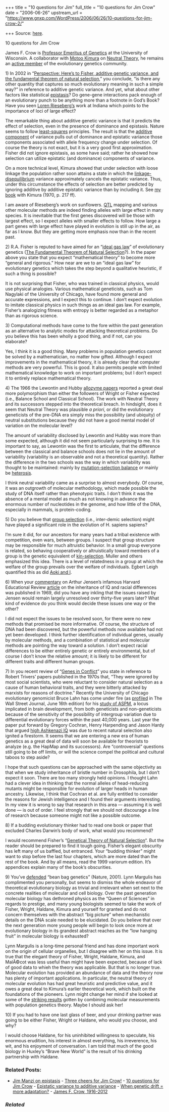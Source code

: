 +++
title = "10 questions for Jim"
full_title = "10 questions for Jim Crow"
date = "2006-06-26"
upstream_url = "https://www.gnxp.com/WordPress/2006/06/26/10-questions-for-jim-crow-2/"

+++
Source: [here](https://www.gnxp.com/WordPress/2006/06/26/10-questions-for-jim-crow-2/).

10 questions for Jim Crow

James F. Crow is [Professor Emeritus of Genetics](http://www.genetics.wisc.edu/faculty/profile.php?id=102) at the University of Wisconsin. A collaborator with [Motoo Kimura](https://en.wikipedia.org/wiki/Motoo_Kimura) on [Neutral Theory](https://en.wikipedia.org/wiki/Neutral_theory_of_molecular_evolution), he remains an [active member](http://www.ncbi.nlm.nih.gov/entrez/query.fcgi?CMD=search&DB=pubmed) of the evolutionary genetics community.



1\) In 2002 in “[Perspective: Here’s to Fisher, additive genetic variance, and the fundamental theorem of natural selection](http://www.ncbi.nlm.nih.gov/entrez/query.fcgi?db=pubmed&cmd=Retrieve&dopt=Abstract&list_uids=12206233&query_hl=1&itool=pubmed_docsum),” you conclude, “is there any other quantity that captures so much evolutionary meaning in such a simple way?” in reference to additive genetic variance. And yet, what about other factors like statistical [epistasis](https://en.wikipedia.org/wiki/Genetic_interactions#Classification_by_fitness_or_trait_value)? Do gene-gene interactions pack enough of an evolutionary punch to be anything more than a footnote in God’s Book? Have you seen [Loren Rieseberg’s](http://www.ncbi.nlm.nih.gov/entrez/query.fcgi?db=pubmed&cmd=Search&itool=pubmed_Abstract&term=%22Rieseberg+LH%22%5BAuthor%5D) work at Indiana which points to the importance of loci of large effect?

The remarkable thing about additive genetic variance is that it predicts the effect of selection, even in the presence of dominance and epistasis. Nature seems to follow [least-squares](https://en.wikipedia.org/wiki/Least-squares) principles. The result is that the [additive component](http://www.biochem.northwestern.edu/holmgren/Glossary/Definitions/Def-A/additive_genetic_variance.html) of variance pulls out of dominance and epistatic variance those components associated with allele frequency change under selection. Of course the theory is not exact, but it is a very good first approximation. Fisher did not ignore epistasis, as some have said; rather he showed how selection can utilize epistatic (and dominance) components of variance.

On a more technical level, Kimura showed that under selection with loose linkage the population rather soon attains a state in which the [linkage-disequilibrium](https://en.wikipedia.org/wiki/Linkage_disequilibrium) variance approximately cancels the epistatic variance. Thus, under this circumstance the effects of selection are better predicted by ignoring additive by additive epistatic variance than by including it. See [my book](https://www.amazon.com/gp/product/0808729012/102-3605398-8339304?n=283155) with Kimura (1970, p. 217 ff).

I am aware of Rieseberg’s work on sunflowers. [QTL](https://en.wikipedia.org/wiki/Qtl_mapping) mapping and various other molecular methods are indeed finding alleles with large effect in many species. It is inevitable that the first genes discovered will be those with largest effect, so I expect alleles with smaller effects to follow. How large a part genes with large effect have played in evolution is still up in the air, as far as I know. But they are getting more emphasis now than in the recent past.



2\) R.A. Fisher is reputed to have aimed for an “[ideal gas law](https://en.wikipedia.org/wiki/Ideal_gas_law)” of evolutionary genetics ([The Fundamental Theorem of Natural Selection](https://en.wikipedia.org/wiki/Fisher%27s_fundamental_theorem_of_natural_selection)?). In the paper above you state that you expect “mathematical theory” to become more “general and rigorous.” How near are we to an “ideal gas law” for evolutionary genetics which takes the step beyond a qualitative heuristic, if such a thing is possible?

It is not surprising that Fisher, who was trained in classical physics, would use physical analogies. Various mathematical geneticists, such as Tom Nagylaki of the University of Chicago, have found more general and accurate expressions, and I expect this to continue. I don’t expect evolution to imitate classical physics in such things as an ideal gas law. For example, Fisher’s analogizing fitness with entropy is better regarded as a metaphor than as rigorous science.



3\) Computational methods have come to the fore within the past generation as an alternative to analytic modes for attacking theoretical problems. Do you believe this has been wholly a good thing, and if not, can you elaborate?

Yes, I think it is a good thing. Many problems in population genetics cannot be solved by a mathematician, no matter how gifted. Although I expect improvements in the mathematical theory, it is already clear that computer methods are very powerful. This is good. It also permits people with limited mathematical knowledge to work on important problems; but I don’t expect it to entirely replace mathematical theory.



4\) The 1966 the Lewontin and Hubby [allozyme papers](http://www.ncbi.nlm.nih.gov/entrez/query.fcgi?db=pubmed&cmd=Retrieve&dopt=Abstract&list_uids=5968643&query_hl=7&itool=pubmed_docsum) reported a great deal more polymorphism than either the followers of Wright or Fisher expected (i.e., Balance School and Classical School). The work with Neutral Theory and its successors stepped into the theoretical breach. In hindsight, does it seem that Neutral Theory was plausible *a priori*, or did the evolutionary geneticists of the pre-DNA era simply miss the possibility (and ubiquity) of neutral substitutions because they did not have a good mental model of variation on the molecular level?

The amount of variability disclosed by Lewontin and Hubby was more than some expected, although it did not seem particularly surprising to me. It is important to say, as Lewontin was the first to articulate, that the difference between the classical and balance schools does not lie in the amount of variability (variability is an observable and not a theoretical quantity). Rather the difference in the two schools was the way in which variability was thought to be maintained: mainly by [mutation-selection balance](http://www.blackwellpublishing.com/ridley/a-z/Mutation-selection_balance.asp) or mainly be [heterosis](https://en.wikipedia.org/wiki/Heterosis).

I think neutral variability came as a surprise to almost everybody. Of course, it was an outgrowth of molecular methodology, which made possible the study of DNA itself rather than phenotypic traits. I don’t think it was the absence of a mental model as much as not knowing in advance the enormous number of nucleotides in the genome, and how little of the DNA, especially in mammals, is protein-coding.



5\) Do you believe that [group selection](https://en.wikipedia.org/wiki/Group_selection) (i.e., inter-demic selection) might have played a significant role in the evolution of H. sapiens sapiens?

I’m sure it did, for our ancestors for many years had a tribal existence with competition, even wars, between groups. I suspect that group structure may be responsible for much altruistic behavior. In a small group everyone is related, so behaving cooperatively or altruistically toward members of a group is the genetic equivalent of [kin-selection](https://en.wikipedia.org/wiki/Kin_selection). Muller and others emphasized this idea. There is a level of relatedness in a group at which the welfare of the group prevails over the welfare of individuals. Egbert Leigh quantified this as did [Aoki and I](http://w%20ww.ncbi.nlm.nih.gov/entrez/query.fcgi?db=pubmed&cmd=Retrieve&dopt=Abstract&list_uids=6592602&query_hl=10&itool=pubmed_docsum).



6\) When your [commentary](https://scholar.google.com/scholar?q=Genetic+Theories+and+Influences%3A+Comments+on+the+Value+of+Diversity&ie=UTF-8&amp;oe=UTF-8&hl=en&btnG=Search) on Arthur Jensen’s infamous Harvard Educational Review [article](http://www.garfield.library.upenn.edu/classics1978/A1978FQ53600002.pdf) on the inheritance of IQ and racial differences was published in 1969, did you have any inkling that the issues raised by Jensen would remain largely unresolved over thirty-five years later? What kind of evidence do you think would decide these issues one way or the other?

I did not expect the issues to be resolved soon, for there were no new methods that promised be more informative. Of course, the structure of DNA had been discovered, but the powerful methods now available had not yet been developed. I think further identification of individual genes, usually by molecular methods, and a combination of statistical and molecular methods are pointing the way toward a solution. I don’t expect racial differences to be either entirely genetic or entirely environmental, but of course I don’t know the relative amount; it is likely to be different for different traits and different human groups.



7\) In you recent review of “[Genes in Conflict](https://www.amazon.com/exec/obidos/ASIN/0674017137/geneexpressio-20/102-3605398-8339304)” you state in reference to Robert Trivers’ papers published in the 1970s that, “They were ignored by most social scientists, who were reluctant to consider natural selection as a cause of human behavioral traits, and they were bitterly attacked by marxists for reasons of doctrine.” Recently the University of Chicago evolutionary genomicist Bruce Lahn has come under fire (as [profiled](https://www.gnxp.com/blog/2006/06/bruce-lahn-moving-on-to-non-iq.php) in The Wall Street Journal, June 16th edition) for his [study of ASPM](https://www.google.com/search?ie=UTF-8&oe=UTF-8&q=aspm&btnG=Search+google&domains=gnxp.com&sitesearch=gnxp.com), a locus implicated in brain development, from both geneticists and non-geneticists because of the sensitivity of the possibility of intergroup variation due to differential evolutionary forces within the past 40,000 years. Last year the paper put forward by Gregory Cochran, Henry Harpending and Jason Hardy that argued [high Ashkenazi IQ](https://www.gnxp.com/MT2/archives/004052.html) was due to recent natural selection also ignited a firestorm. It seems that we are entering a new era of human genetics as a great deal of data will soon be available for theorists to analyze (e.g. the HapMap and its successors). Are “controversial” questions still going to be off limits, or will the science compel the political and cultural taboos to step aside?

I hope that such questions can be approached with the same objectivity as that when we study inheritance of bristle number in Drosophila, but I don’t expect it soon. There are too many strongly held opinions. I thought Lahn had a clever idea in thinking that the normal alleles of head-reducing mutants might be responsible for evolution of larger heads in human ancestry. Likewise, I think that Cochran et al. are fully entitled to consider the reasons for Jewish intelligence and I found their arguments interesting. In my view it is wrong to say that research in this area — assuming it is well done — is out of order. I feel strongly that we should not discourage a line of research because someone might not like a possible outcome.



8\) If a budding evolutionary thinker had to read one book or paper that excluded Charles Darwin’s body of work, what would you recommend?

I would recommend Fisher’s “[Genetical Theory of Natural Selection](https://www.amazon.com/exec/obidos/ASIN/0198504403/geneexpressio-20/102-3605398-8339304)“. But the reader should be prepared to find it tough going. Fisher’s elegant obscurity has left many of us baffled, but entranced. Your “budding thinker” might want to stop before the last four chapters, which are more dated than the rest of the book. And by all means, read the 1999 variorum edition. It’s appendices explain many of the book’s obscurities.



9\) You’ve [defended](http://www.nature.com/nature/journal/v409/n6822/full/409771a0.html) “bean bag genetics” (Nature, 2001). Lynn Margulis has complimented you personally, but seems to dismiss the whole endeavor of theoretical evolutionary biology as trivial and irrelevant when set next to the concrete realities of molecular and cell biology. Over the past generation molecular biology has dethroned physics as the “Queen of Sciences” in regards to prestige, and many young biologists seemed to take the work of Fisher, Wright, Haldane, Kimura and yourself for granted and do not concern themselves with the abstract “big picture” when mechanistic details on the DNA scale needed to be elucidated. Do you believe that over the next generation more young people will begin to look once more at evolutionary biology in its grandest abstract reaches as the “low hanging fruit” in molecular biology is exhausted?

Lynn Margulis is a long-time personal friend and has done important work on the origin of cellular organelles, but I disagree with her on this issue. It is true that the elegant theory of Fisher, Wright, Haldane, Kimura, and MalÃ©cot was less useful than might have been expected, because of lack of good data to whieh the theory was applicable. But that is no longer true. Molecular evolution has provided an abundance of data and the theory now has plenty of important applications. In particular, the neutral theory of molecular evolution has had great heuristic and predictive value, and it owes a great deal to Kimura’s earlier theoretical work, which built on the foundations of the pioneers. Lynn might change her mind if she looked at some of the [striking results](http://scienceblogs.com/gnxp/2006/03/recent_human_evolution.php) gotten by combining molecular measurements with population genetics theory. Maybe I should ask her!



10\) If you had to have one last glass of beer, and your drinking partner was going to be either Fisher, Wright or Haldane, who would you choose, and why?

I would choose Haldane, for his uninhibited willingness to speculate, his enormous erudition, his interest in almost everything, his irreverence, his wit, and his enjoyment of conversation. I am told that much of the good biology in Huxley’s “Brave New World” is the result of his drinking partnership with Haldane.

### Related Posts:

- [Jim Manzi on
  epistasis](https://www.gnxp.com/WordPress/2008/10/30/jim-manzi-on-epistasis/) - [Three cheers for Jim
  Crow!](https://www.gnxp.com/WordPress/2006/04/16/three-cheers-for-jim-crow/) - [10 questions for Jim
  Crow](https://www.gnxp.com/WordPress/2006/06/26/10-questions-for-jim-crow/) - [Epistatic variance to additive
  variance](https://www.gnxp.com/WordPress/2007/05/29/epistatic-variance-to-additive-variance/) - [When genetic drift = more
  adaptation?](https://www.gnxp.com/WordPress/2008/05/15/when-genetic-drift-more-adaptation/) - [James F. Crow,
  1916-2012](https://www.gnxp.com/WordPress/2012/01/05/james-f-crow-1916-2012/)

### *Related*

[](https://www.addtoany.com/add_to/facebook?linkurl=https%3A%2F%2Fwww.gnxp.com%2FWordPress%2F2006%2F06%2F26%2F10-questions-for-jim-crow-2%2F&linkname=10%20questions%20for%20Jim%20Crow "Facebook")[](https://www.addtoany.com/add_to/twitter?linkurl=https%3A%2F%2Fwww.gnxp.com%2FWordPress%2F2006%2F06%2F26%2F10-questions-for-jim-crow-2%2F&linkname=10%20questions%20for%20Jim%20Crow "Twitter")[](https://www.addtoany.com/add_to/email?linkurl=https%3A%2F%2Fwww.gnxp.com%2FWordPress%2F2006%2F06%2F26%2F10-questions-for-jim-crow-2%2F&linkname=10%20questions%20for%20Jim%20Crow "Email")[](https://www.addtoany.com/share)
